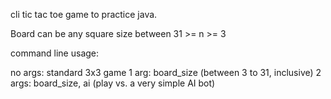 cli tic tac toe game to practice java. 

Board can be any square size between 31 >= n >= 3

command line usage:

no args: standard 3x3 game
1 arg: board_size (between 3 to 31, inclusive)
2 args: board_size, ai  (play vs. a very simple AI bot) 
